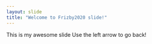```yaml
---
layout: slide
title: "Welcome to Frizby2020 slide!"
---
```

This is my awesome slide
Use the left arrow to go back!
